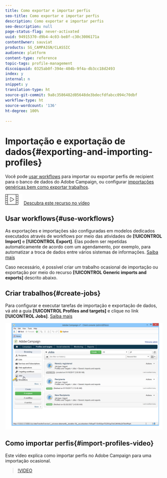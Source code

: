 ```yaml
---
title: Como exportar e importar perfis
seo-title: Como exportar e importar perfis
description: Como exportar e importar perfis
seo-description: null
page-status-flag: never-activated
uuid: 94915370-d9b4-4c03-be8f-c30c3006171a
contentOwner: sauviat
products: SG_CAMPAIGN/CLASSIC
audience: platform
content-type: reference
topic-tags: profile-management
discoiquuid: 0325ab0f-394e-404b-9f4a-db3cc18d2493
index: y
internal: n
snippet: y
translation-type: ht
source-git-commit: 9a8c3586482d05648de3bdecfdfabcc094c70dbf
workflow-type: ht
source-wordcount: '136'
ht-degree: 100%

---
```



# Importação e exportação de dados{#exporting-and-importing-profiles}

Você pode [usar workflows](#use-workflows) para importar ou exportar perfis de recipient para o banco de dados do Adobe Campaign, ou configurar [importações genéricas bem como exportar trabalhos](#create-jobs).

![](assets/do-not-localize/how-to-video.png) [Descubra este recurso no vídeo](#import-profiles-video)

## Usar workflows{#use-workflows}

As exportações e importações são configuradas em modelos dedicados executados através de workflows por meio das atividades de **[!UICONTROL Import]** e **[!UICONTROL Export]**. Elas podem ser repetidas automaticamente de acordo com um agendamento, por exemplo, para automatizar a troca de dados entre vários sistemas de informações. [Saiba mais](../../workflow/using/importing-data.md#best-practices-when-importing-data)

Caso necessário, é possível criar um trabalho ocasional de importação ou exportação por meio do recurso **[!UICONTROL Generic imports and exports]** descrito abaixo.

## Criar trabalhos{#create-jobs}

Para configurar e executar tarefas de importação e exportação de dados, vá até a guia **[!UICONTROL Profiles and targets]** e clique no link **[!UICONTROL Jobs]**. [Saiba mais](../../platform/using/generic-imports-and-exports.md)

![](assets/s_ncs_user_interface_import_link.png)


## Como importar perfis{#import-profiles-video}

Este vídeo explica como importar perfis no Adobe Campaign para uma importação ocasional.

>[!VIDEO](https://video.tv.adobe.com/v/25608?quality=12&captions=por_br)
